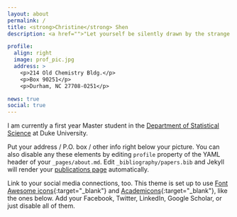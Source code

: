 ```yaml
---
layout: about
permalink: /
title: <strong>Christine</strong> Shen
description: <a href="">"Let yourself be silently drawn by the strange pull of what you really love. It will not lead you astray." -- Rumi</a>. 

profile:
  align: right
  image: prof_pic.jpg
  address: >
    <p>214 Old Chemistry Bldg.</p>
    <p>Box 90251</p>
    <p>Durham, NC 27708-0251</p>

news: true
social: true
---
```


I am currently a first year Master student in the [Department of Statistical Science](https://stat.duke.edu/) at Duke University.

Put your address / P.O. box / other info right below your picture. You can also disable any these elements by editing `profile` property of the YAML header of your `_pages/about.md`. Edit `_bibliography/papers.bib` and Jekyll will render your [publications page](/al-folio/publications/) automatically.

Link to your social media connections, too. This theme is set up to use [Font Awesome icons](http://fortawesome.github.io/Font-Awesome/){:target="\_blank"} and [Academicons](https://jpswalsh.github.io/academicons/){:target="\_blank"}, like the ones below. Add your Facebook, Twitter, LinkedIn, Google Scholar, or just disable all of them.
